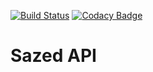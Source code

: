 [![Build Status](https://travis-ci.org/agm-dev/sazed-api.svg?branch=master)](https://travis-ci.org/agm-dev/sazed-api)
[![Codacy Badge](https://api.codacy.com/project/badge/Grade/b52b164058d44160888032d8051b2c5d)](https://www.codacy.com/manual/agm-dev/sazed-api?utm_source=github.com&amp;utm_medium=referral&amp;utm_content=agm-dev/sazed-api&amp;utm_campaign=Badge_Grade)

# Sazed API
